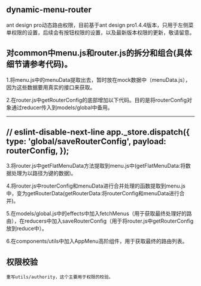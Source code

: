 ## dynamic-menu-router

ant design pro动态路由权限，目前基于ant design pro1.4.4版本，只用于左侧菜单权限的设置，后续会有按钮权限的设置，以及最新版本权限的更新，敬请留意。

## 对common中menu.js和router.js的拆分和组合(具体细节请参考代码)。

  1.将menu.js中的menuData提取出去，暂时放在mock数据中（menuData.js），因为这些数据要用真实的接口来获取。

  2.在router.js中getRouterConfig的底部增加以下代码。目的是将routerConfig对象通过reducer传入到models/global中备用。
  
---
  // eslint-disable-next-line
  app._store.dispatch({
    type: 'global/saveRouterConfig',
    payload: routerConfig,
  });
---

  3.将router.js中getFlatMenuData方法提取到menu.js中(getFlatMenuData:将数据处理为以路径为键的数据)。

  4.将router.js中routerConfig和menuData进行合并处理的函数提取到menu.js中，变为getRouterData(getRouterData:将routerConfig和menuData进行合并)。

  5.在models/global.js中的effects中加入fetchMenus（用于获取最终处理好的路由），在reducers中加入saveRouterConfig（用于将router.js中getRouterConfig放到reduce中）。

  6.在components/utils中加入AppMenu高阶组件，用于获取最终的路由列表。

  ## 权限校验
    重写utils/authority，这个主要用于权限的校验。
